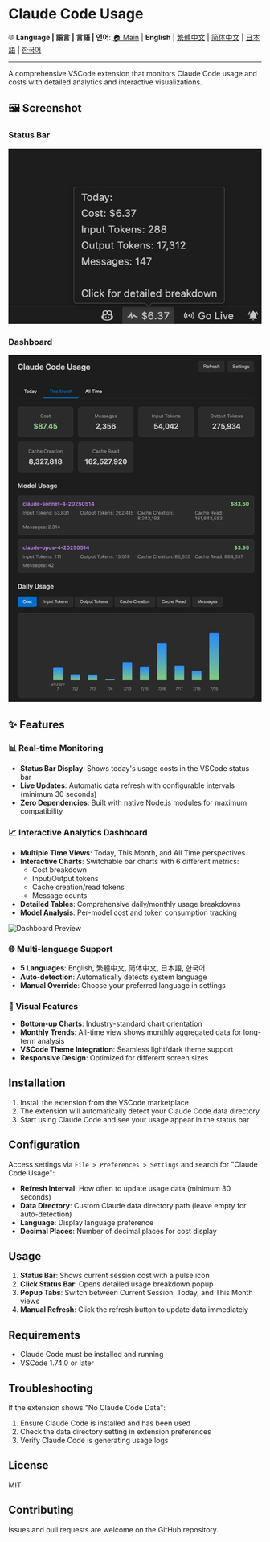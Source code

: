 # Claude Code Usage

🌐 **Language | 語言 | 言語 | 언어**: [🏠 Main](README.md) | **English** | [繁體中文](README-zh-TW.md) | [简体中文](README-zh-CN.md) | [日本語](README-ja.md) | [한국어](README-ko.md)

---

A comprehensive VSCode extension that monitors Claude Code usage and costs with detailed analytics and interactive visualizations.

## 🖼️ Screenshot

### Status Bar

![Status Bar Preview](images/status-bar-preview.jpg)

### Dashboard

![Dashboard Preview](images/dashboard-preview.jpg)

## ✨ Features

### 📊 Real-time Monitoring
- **Status Bar Display**: Shows today's usage costs in the VSCode status bar
- **Live Updates**: Automatic data refresh with configurable intervals (minimum 30 seconds)
- **Zero Dependencies**: Built with native Node.js modules for maximum compatibility

### 📈 Interactive Analytics Dashboard
- **Multiple Time Views**: Today, This Month, and All Time perspectives
- **Interactive Charts**: Switchable bar charts with 6 different metrics:
  - Cost breakdown
  - Input/Output tokens
  - Cache creation/read tokens
  - Message counts
- **Detailed Tables**: Comprehensive daily/monthly usage breakdowns
- **Model Analysis**: Per-model cost and token consumption tracking

![Dashboard Preview](images/dashboard-preview.png)

### 🌐 Multi-language Support
- **5 Languages**: English, 繁體中文, 简体中文, 日本語, 한국어
- **Auto-detection**: Automatically detects system language
- **Manual Override**: Choose your preferred language in settings

### 🎨 Visual Features
- **Bottom-up Charts**: Industry-standard chart orientation
- **Monthly Trends**: All-time view shows monthly aggregated data for long-term analysis
- **VSCode Theme Integration**: Seamless light/dark theme support
- **Responsive Design**: Optimized for different screen sizes

## Installation

1. Install the extension from the VSCode marketplace
2. The extension will automatically detect your Claude Code data directory
3. Start using Claude Code and see your usage appear in the status bar

## Configuration

Access settings via `File > Preferences > Settings` and search for "Claude Code Usage":

- **Refresh Interval**: How often to update usage data (minimum 30 seconds)
- **Data Directory**: Custom Claude data directory path (leave empty for auto-detection)
- **Language**: Display language preference
- **Decimal Places**: Number of decimal places for cost display

## Usage

1. **Status Bar**: Shows current session cost with a pulse icon
2. **Click Status Bar**: Opens detailed usage breakdown popup
3. **Popup Tabs**: Switch between Current Session, Today, and This Month views
4. **Manual Refresh**: Click the refresh button to update data immediately

## Requirements

- Claude Code must be installed and running
- VSCode 1.74.0 or later

## Troubleshooting

If the extension shows "No Claude Code Data":

1. Ensure Claude Code is installed and has been used
2. Check the data directory setting in extension preferences
3. Verify Claude Code is generating usage logs

## License

MIT

## Contributing

Issues and pull requests are welcome on the GitHub repository.